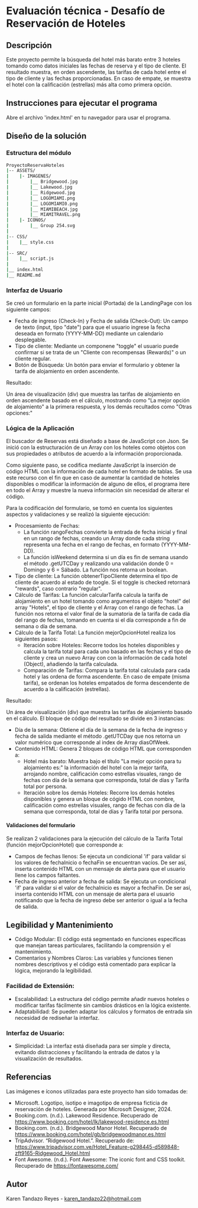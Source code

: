 # Evaluación técnica - Desafío de Reservación de Hoteles
## Descripción

Este proyecto permite la búsqueda del hotel más barato entre 3 hoteles tomando como datos iniciales las fechas de reserva y el tipo de cliente. El resultado muestra, en orden ascendente, las tarifas de cada hotel entre el tipo de cliente y las fechas proporcionadas. En caso de empate, se muestra el hotel con la calificación (estrellas) más alta como primera opción.

## Instrucciones para ejecutar el programa

Abre el archivo 'index.html' en tu navegador para usar el programa.

## Diseño de la solución

### Estructura del módulo

````bash
ProyectoReservaHoteles
|-- ASSETS/
|    |- IMAGENES/
|        |__ Bridgewood.jpg 
|        |__ Lakewood.jpg 
|        |__ Ridgewood.jpg
|        |__ LOGOMIAMI.png 
|        |__ LOGOMIAMI0.png 
|        |__ MIAMIBEACH.jpg
|        |__ MIAMITRAVEL.png
|    |- ICONOS/
|        |__ Group 254.svg
|
|-- CSS/
|    |__ style.css
|
|-- SRC/
|    |__ script.js
|
|__ index.html
|__ README.md    
````
### Interfaz de Usuario

Se creó un formulario en la parte inicial (Portada) de la LandingPage con los siguiente campos: 
- Fecha de ingreso (Check-In) y Fecha de salida (Check-Out): Un campo de texto (input, tipo "date") para que el usuario ingrese la fecha deseada en formato (YYYY-MM-DD) mediante un calendario desplegable.
- Tipo de cliente: Mediante un componene "toggle" el usuario puede confirmar si se trata de un "Cliente con recompensas (Rewards)" o un cliente regular.
- Botón de Búsqueda: Un botón para enviar el formulario y obtener la tarifa de alojamiento en orden ascendente.

Resultado:

Un área de visualización (div) que muestra las tarifas de alojamiento en orden ascendente basado en el cálculo, mostrando como "La mejor opción de alojamiento" a la primera respuesta, y los demás recultados como "Otras opciones:"

### Lógica de la Aplicación

El buscador de Reservas está diseñado a base de JavaScript con Json.
Se inició con la estructuración de un Array con los hoteles como objetos con sus propiedades o atributos de acuerdo a la información proporcionada.

Como siguiente paso, se codifica mediante JavaScript la inserción de código HTML con la información de cada hotel en formato de tablas. Se usa este recurso con el fin que en caso de aumentar la cantidad de hoteles disponibles o modificar la información de alguno de ellos, el programa itere en todo el Array y muestre la nueva información sin necesidad de alterar el código.

Para la codificación del formulario, se tomó en cuenta los siguientes aspectos y validaciones y se realizó la siguiente ejecución:
- Procesamiento de Fechas: 
    - La función rangoFechas convierte la entrada de fecha inicial y final en un rango de fechas, creando un Array donde cada string representa una fecha en el rango de fechas, en formato (YYYY-MM-DD). 
    - La función isWeekend determina si un día es fin de semana usando el método .getUTCDay y realizando una validación donde 0 = Domingo y 6 = Sábado. La función nos retorna un boolean.
- Tipo de cliente: La función obtenerTipoCliente determina el tipo de cliente de acuerdo al estado de toogle. Si el toggle is checked retornará "rewards", caso contrario "regular".
- Cálculo de Tarifas: La función calcularTarifa calcula la tarifa de alojamiento en un hotel tomando como argumentos el objeto "hotel" del array "Hotels", el tipo de cliente y el Array con el rango de fechas. La función nos retorna el valor final de la sumatoria de la tarifa de cada día del rango de fechas, tomando en cuenta si el día corresponde a fin de semana o día de semana.
- Cálculo de la Tarifa Total: La función mejorOpcionHotel realiza los siguientes pasos:
    - Iteración sobre Hoteles: Recorre todos los hoteles disponibles y calcula la tarifa total para cada uno basado en las fechas y el tipo de cliente y crea un nuevo Array con con la información de cada hotel (Object), añadiendo la tarifa calculada.
    - Comparación de Tarifas: Compara la tarifa total calculada para cada hotel y las ordena de forma ascendente. En caso de empate (misma tarifa), se ordenan los hoteles empatados de forma descendente de acuerdo a la calificación (estrellas).

Resultado:

Un área de visualización (div) que muestra las tarifas de alojamiento basado en el cálculo. El bloque de código del resultado se divide en 3 instancias:
- Día de la semana: Obtiene el día de la semana de la fecha de ingreso y fecha de salida mediante el método .getUTCDay que nos retorna un valor numérico que corresponde al index de Array diasOfWeek.
- Contenido HTML: Genera 2 bloques de código HTML que corresponden a:
    - Hotel más barato: Muestra bajo el título "La mejor opción para tu alojamiento es:" la información del hotel con la mejor tarifa, arrojando nombre, calificación como estrellas visuales, rango de fechas con día de la semana que corresponda, total de días y Tarifa total por persona.
    - Iteración sobre los demás Hoteles: Recorre los demás hoteles disponibles y genera un bloque de cógido HTML con nombre, calificación como estrellas visuales, rango de fechas con día de la semana que corresponda, total de días y Tarifa total por persona.

#### Validaciones del formulario

Se realizan 2 validaciones para la ejecución del cálculo de la Tarifa Total (función mejorOpcionHotel) que corresponde a:
- Campos de fechas llenos: Se ejecuta un condicional 'if' para validar si los valores de fechaInicio o fechaFin se encuentran vacíos. De ser así, inserta contenido HTML con un mensaje de alerta para que el usuario llene los campos faltantes.
- Fecha de ingreso anterior a fecha de salida: Se ejecuta un condicional 'if' para validar si el valor de fechaInicio es mayor a fechaFin. De ser así, inserta contenido HTML con un mensaje de alerta para el usuario notificando que la fecha de ingreso debe ser anterior o igual a la fecha de salida.

## Legibilidad y Mantenimiento

- Código Modular: El código está segmentado en funciones específicas que manejan tareas particulares, facilitando la comprensión y el mantenimiento.
- Comentarios y Nombres Claros: Las variables y funciones tienen nombres descriptivos y el código está comentado para explicar la lógica, mejorando la legibilidad.

### Facilidad de Extensión:

- Escalabilidad: La estructura del código permite añadir nuevos hoteles o modificar tarifas fácilmente sin cambios drásticos en la lógica existente.
- Adaptabilidad: Se pueden adaptar los cálculos y formatos de entrada sin necesidad de rediseñar la interfaz.

### Interfaz de Usuario:

- Simplicidad: La interfaz está diseñada para ser simple y directa, evitando distracciones y facilitando la entrada de datos y la visualización de resultados.

## Referencias
Las imágenes e íconos utilizadas para este proyecto han sido tomadas de:
- Microsoft. Logotipo, isotipo e imagotipo de empresa ficticia de reservación de hoteles. Generada por Microsoft Designer, 2024.
- Booking.com. (n.d.). Lakewood Residence. Recuperado de https://www.booking.com/hotel/lk/lakewood-residence.es.html 
- Booking.com. (n.d.). Bridgewood Manor Hotel. Recuperado de https://www.booking.com/hotel/gb/bridgewoodmanor.es.html 
- TripAdvisor. “Ridgewood Hotel.”. Recuperado de: https://www.tripadvisor.com.ve/Hotel_Feature-g298445-d589848-zft9165-Ridgewood_Hotel.html 
- Font Awesome. (n.d.). Font Awesome: The iconic font and CSS toolkit. Recuperado de https://fontawesome.com/ 

## Autor
Karen Tandazo Reyes - karen_tandazo22@hotmail.com